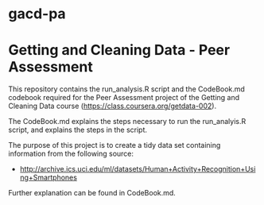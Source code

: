 gacd-pa
=======

Getting and Cleaning Data - Peer Assessment
=======

This repository contains the run_analysis.R script and the CodeBook.md codebook required for the Peer Assessment project of the Getting and Cleaning Data course (https://class.coursera.org/getdata-002).

The CodeBook.md explains the steps necessary to run the run_analyis.R script, and explains the steps in the script.

The purpose of this project is to create a tidy data set containing information from the following source:
- http://archive.ics.uci.edu/ml/datasets/Human+Activity+Recognition+Using+Smartphones 

Further explanation can be found in CodeBook.md.